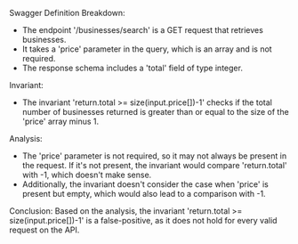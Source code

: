 Swagger Definition Breakdown:
- The endpoint '/businesses/search' is a GET request that retrieves businesses.
- It takes a 'price' parameter in the query, which is an array and is not required.
- The response schema includes a 'total' field of type integer.

Invariant:
- The invariant 'return.total >= size(input.price[])-1' checks if the total number of businesses returned is greater than or equal to the size of the 'price' array minus 1.

Analysis:
- The 'price' parameter is not required, so it may not always be present in the request. If it's not present, the invariant would compare 'return.total' with -1, which doesn't make sense.
- Additionally, the invariant doesn't consider the case when 'price' is present but empty, which would also lead to a comparison with -1.

Conclusion:
Based on the analysis, the invariant 'return.total >= size(input.price[])-1' is a false-positive, as it does not hold for every valid request on the API.
